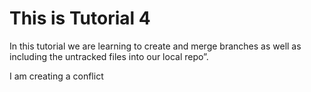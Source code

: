 # This is Tutorial 4

In this tutorial we are learning to create and merge branches as well as including the untracked files into our local repo”.

I am creating a conflict